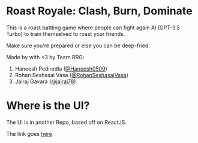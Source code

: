 # Roast Royale: Clash, Burn, Dominate
This is a roast battling game where people can fight again AI (GPT-3.5 Turbo) to train themselved to roast your friends.

Make sure you're prepared or else you can be deep-fried.

Made by with <3 by Team RRG:
1. Haneesh Pediredla (<a href="https://github.com/Haneesh0509">@Haneesh0509</a>)
2. Rohan Seshasai Vasa (<a href="https://github.com/RohanSeshasaiVasa">@RohanSeshasaiVasa</a>)
3. Jairaj Gavara (<a href="https://github.com/jairaj78">@jairaj78</a>)

# Where is the UI?
The UI is in another Repo, based off on ReactJS.

The link goes <a href="https://github.com/">here</a>
